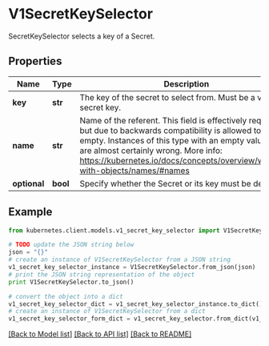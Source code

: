 # V1SecretKeySelector

SecretKeySelector selects a key of a Secret.

## Properties

Name | Type | Description | Notes
------------ | ------------- | ------------- | -------------
**key** | **str** | The key of the secret to select from.  Must be a valid secret key. | 
**name** | **str** | Name of the referent. This field is effectively required, but due to backwards compatibility is allowed to be empty. Instances of this type with an empty value here are almost certainly wrong. More info: https://kubernetes.io/docs/concepts/overview/working-with-objects/names/#names | [optional] 
**optional** | **bool** | Specify whether the Secret or its key must be defined | [optional] 

## Example

```python
from kubernetes.client.models.v1_secret_key_selector import V1SecretKeySelector

# TODO update the JSON string below
json = "{}"
# create an instance of V1SecretKeySelector from a JSON string
v1_secret_key_selector_instance = V1SecretKeySelector.from_json(json)
# print the JSON string representation of the object
print V1SecretKeySelector.to_json()

# convert the object into a dict
v1_secret_key_selector_dict = v1_secret_key_selector_instance.to_dict()
# create an instance of V1SecretKeySelector from a dict
v1_secret_key_selector_form_dict = v1_secret_key_selector.from_dict(v1_secret_key_selector_dict)
```
[[Back to Model list]](../README.md#documentation-for-models) [[Back to API list]](../README.md#documentation-for-api-endpoints) [[Back to README]](../README.md)


